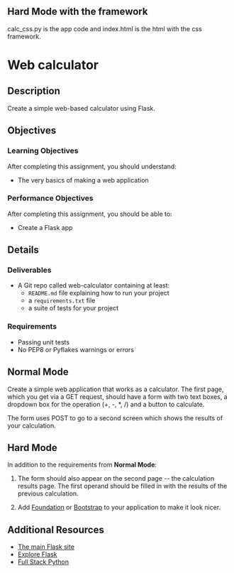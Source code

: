 
## Hard Mode with the framework

calc_css.py is the app code and index.html is the html with the css framework.


# Web calculator

## Description

Create a simple web-based calculator using Flask.

## Objectives

### Learning Objectives

After completing this assignment, you should understand:

* The very basics of making a web application

### Performance Objectives

After completing this assignment, you should be able to:

* Create a Flask app

## Details

### Deliverables

* A Git repo called web-calculator containing at least:
  * `README.md` file explaining how to run your project
  * a `requirements.txt` file
  * a suite of tests for your project

### Requirements  

* Passing unit tests
* No PEP8 or Pyflakes warnings or errors

## Normal Mode

Create a simple web application that works as a calculator. The first page, which you get via a GET request, should have a form with two text boxes, a dropdown box for the operation (+, -, *, /) and a button to calculate.

The form uses POST to go to a second screen which shows the results of your calculation.

## Hard Mode

In addition to the requirements from **Normal Mode**:

1. The form should also appear on the second page -- the calculation results page. The first operand should be filled in with the results of the previous calculation.

2. Add [Foundation](http://foundation.zurb.com/) or [Bootstrap](http://getbootstrap.com/) to your application to make it look nicer.

## Additional Resources

* [The main Flask site](http://flask.pocoo.org/)
* [Explore Flask](https://exploreflask.com/)
* [Full Stack Python](http://www.fullstackpython.com/)
